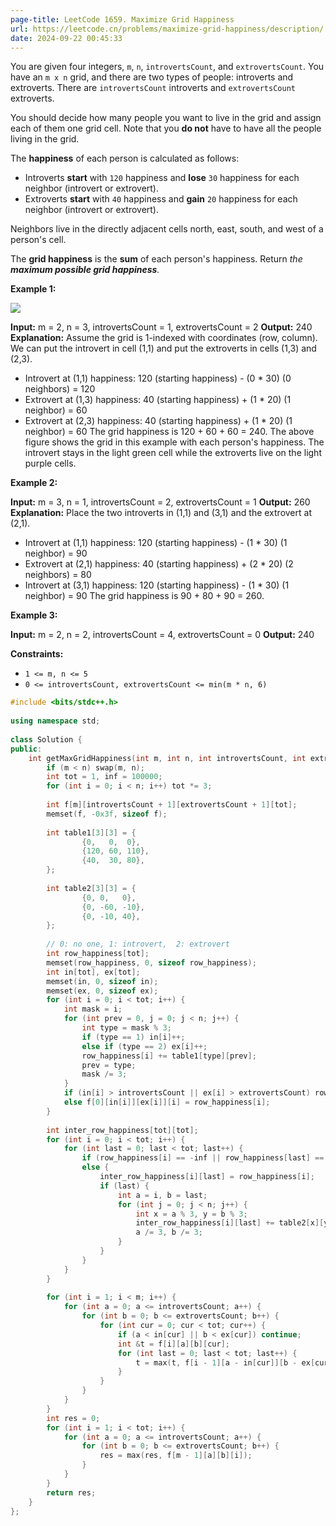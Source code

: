 ```yaml
---
page-title: LeetCode 1659. Maximize Grid Happiness
url: https://leetcode.cn/problems/maximize-grid-happiness/description/
date: 2024-09-22 00:45:33
---
```

You are given four integers, `m`, `n`, `introvertsCount`, and `extrovertsCount`. You have an `m x n` grid, and there are two types of people: introverts and extroverts. There are `introvertsCount` introverts and `extrovertsCount` extroverts.

You should decide how many people you want to live in the grid and assign each of them one grid cell. Note that you **do not** have to have all the people living in the grid.

The **happiness** of each person is calculated as follows:

-   Introverts **start** with `120` happiness and **lose** `30` happiness for each neighbor (introvert or extrovert).
-   Extroverts **start** with `40` happiness and **gain** `20` happiness for each neighbor (introvert or extrovert).

Neighbors live in the directly adjacent cells north, east, south, and west of a person's cell.

The **grid happiness** is the **sum** of each person's happiness. Return *the **maximum possible grid happiness**.*

**Example 1:**

![](https://assets.leetcode.com/uploads/2020/11/05/grid_happiness.png)

**Input:** m = 2, n = 3, introvertsCount = 1, extrovertsCount = 2
**Output:** 240
**Explanation:** Assume the grid is 1-indexed with coordinates (row, column).
We can put the introvert in cell (1,1) and put the extroverts in cells (1,3) and (2,3).
- Introvert at (1,1) happiness: 120 (starting happiness) - (0 \* 30) (0 neighbors) = 120
- Extrovert at (1,3) happiness: 40 (starting happiness) + (1 \* 20) (1 neighbor) = 60
- Extrovert at (2,3) happiness: 40 (starting happiness) + (1 \* 20) (1 neighbor) = 60
The grid happiness is 120 + 60 + 60 = 240.
The above figure shows the grid in this example with each person's happiness. The introvert stays in the light green cell while the extroverts live on the light purple cells.

**Example 2:**

**Input:** m = 3, n = 1, introvertsCount = 2, extrovertsCount = 1
**Output:** 260
**Explanation:** Place the two introverts in (1,1) and (3,1) and the extrovert at (2,1).
- Introvert at (1,1) happiness: 120 (starting happiness) - (1 \* 30) (1 neighbor) = 90
- Extrovert at (2,1) happiness: 40 (starting happiness) + (2 \* 20) (2 neighbors) = 80
- Introvert at (3,1) happiness: 120 (starting happiness) - (1 \* 30) (1 neighbor) = 90
The grid happiness is 90 + 80 + 90 = 260.

**Example 3:**

**Input:** m = 2, n = 2, introvertsCount = 4, extrovertsCount = 0
**Output:** 240

**Constraints:**

-   `1 <= m, n <= 5`
-   `0 <= introvertsCount, extrovertsCount <= min(m * n, 6)`

```cpp
#include <bits/stdc++.h>  
  
using namespace std;  
  
class Solution {  
public:  
    int getMaxGridHappiness(int m, int n, int introvertsCount, int extrovertsCount) {  
        if (m < n) swap(m, n);  
        int tot = 1, inf = 100000;  
        for (int i = 0; i < n; i++) tot *= 3;  
  
        int f[m][introvertsCount + 1][extrovertsCount + 1][tot];  
        memset(f, -0x3f, sizeof f);  
  
        int table1[3][3] = {  
                {0,   0,  0},  
                {120, 60, 110},  
                {40,  30, 80},  
        };  
  
        int table2[3][3] = {  
                {0, 0,   0},  
                {0, -60, -10},  
                {0, -10, 40},  
        };  
  
        // 0: no one, 1: introvert,  2: extrovert  
        int row_happiness[tot];  
        memset(row_happiness, 0, sizeof row_happiness);  
        int in[tot], ex[tot];  
        memset(in, 0, sizeof in);  
        memset(ex, 0, sizeof ex);  
        for (int i = 0; i < tot; i++) {  
            int mask = i;  
            for (int prev = 0, j = 0; j < n; j++) {  
                int type = mask % 3;  
                if (type == 1) in[i]++;  
                else if (type == 2) ex[i]++;  
                row_happiness[i] += table1[type][prev];  
                prev = type;  
                mask /= 3;  
            }  
            if (in[i] > introvertsCount || ex[i] > extrovertsCount) row_happiness[i] = -inf; // not valid  
            else f[0][in[i]][ex[i]][i] = row_happiness[i];  
        }  
  
        int inter_row_happiness[tot][tot];  
        for (int i = 0; i < tot; i++) {  
            for (int last = 0; last < tot; last++) {  
                if (row_happiness[i] == -inf || row_happiness[last] == -inf) inter_row_happiness[i][last] = -inf;  
                else {  
                    inter_row_happiness[i][last] = row_happiness[i];  
                    if (last) {  
                        int a = i, b = last;  
                        for (int j = 0; j < n; j++) {  
                            int x = a % 3, y = b % 3;  
                            inter_row_happiness[i][last] += table2[x][y];  
                            a /= 3, b /= 3;  
                        }  
                    }  
                }  
            }  
        }  
  
        for (int i = 1; i < m; i++) {  
            for (int a = 0; a <= introvertsCount; a++) {  
                for (int b = 0; b <= extrovertsCount; b++) {  
                    for (int cur = 0; cur < tot; cur++) {  
                        if (a < in[cur] || b < ex[cur]) continue;  
                        int &t = f[i][a][b][cur];  
                        for (int last = 0; last < tot; last++) {  
                            t = max(t, f[i - 1][a - in[cur]][b - ex[cur]][last] + inter_row_happiness[cur][last]);  
                        }  
                    }  
                }  
            }  
        }  
        int res = 0;  
        for (int i = 1; i < tot; i++) {  
            for (int a = 0; a <= introvertsCount; a++) {  
                for (int b = 0; b <= extrovertsCount; b++) {  
                    res = max(res, f[m - 1][a][b][i]);  
                }  
            }  
        }  
        return res;  
    }  
};
```